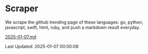 # Scraper

We scrape the github trending page of these languages: go, python, javascript, swift, html, ruby, and push a markdown result everyday.

[2025-01-07.md](https://github.com/henson/Scraper/blob/master/2025-01-07.md)

Last Updated: 2025-01-07 00:00:08